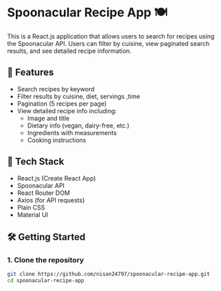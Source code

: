 # Spoonacular Recipe App 🍽️

This is a React.js application that allows users to search for recipes using the Spoonacular API. Users can filter by cuisine, view paginated search results, and see detailed recipe information.

<!-- ## 🔗 Live Demo
[Live Link (Optional)](https://yourusername.github.io/spoonacular-recipe-app) -->

## 🚀 Features
- Search recipes by keyword
- Filter results by cuisine, diet, servings ,time
- Pagination (5 recipes per page)
- View detailed recipe info including:
  - Image and title
  - Dietary info (vegan, dairy-free, etc.)
  - Ingredients with measurements
  - Cooking instructions

## 🧰 Tech Stack
- React.js (Create React App)
- Spoonacular API
- React Router DOM
- Axios (for API requests)
- Plain CSS
- Material UI

## 🛠️ Getting Started

### 1. Clone the repository
```bash
git clone https://github.com/nisan24797/spoonacular-recipe-app.git
cd spoonacular-recipe-app
